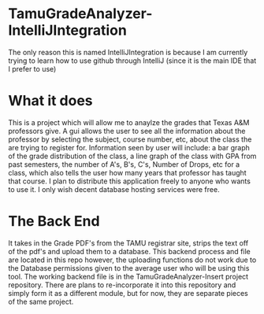 # TamuGradeAnalyzer-IntelliJIntegration

The only reason this is named IntelliJIntegration is because I am currently trying to learn how to use github through IntelliJ 
(since it is the main IDE that I prefer to use)

# What it does

This is a project which will allow me to anaylze the grades that Texas A&M professors give. A gui 
allows the user to see all the information about the professor by selecting the subject, course number, etc, about the class the are trying to register for. Information seen by user will include: a bar graph of the 
grade distribution  of the class, a line graph of the class with GPA from past 
semesters, the number of A's, B's, C's, Number of Drops, etc for a class, which also tells the user how many years that
professor has taught that course. I plan to distribute this application freely to anyone who wants to use it. I only 
wish decent database hosting services were free.

# The Back End

It takes in the Grade PDF's from the TAMU registrar site, strips the text off of the pdf's and upload them to a database. 
This backend process and file are located in this repo however, the uploading functions do not work due to the Database
permissions given to the average user who will be using this tool. The working backend file is in the TamuGradeAnalyzer-Insert
project repository. There are plans to re-incorporate it into this repository and simply form it as a different module, but for
now, they are separate pieces of the same project.
